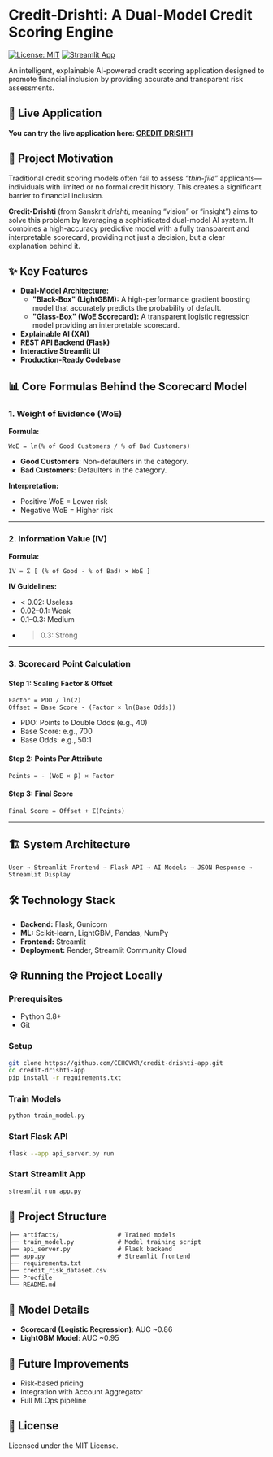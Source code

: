 # Credit-Drishti: A Dual-Model Credit Scoring Engine

[![License: MIT](https://img.shields.io/badge/License-MIT-yellow.svg)](https://opensource.org/licenses/MIT) [![Streamlit App](https://static.streamlit.io/badges/streamlit_badge_black_white.svg)](https://credit-drishti-app.streamlit.app/)

An intelligent, explainable AI-powered credit scoring application designed to promote financial inclusion by providing accurate and transparent risk assessments.

## 🚀 Live Application

**You can try the live application here: [CREDIT DRISHTI](https://credit-drishti-app.streamlit.app/)**

## 🎯 Project Motivation

Traditional credit scoring models often fail to assess *“thin-file”* applicants—individuals with limited or no formal credit history. This creates a significant barrier to financial inclusion.

**Credit-Drishti** (from Sanskrit *drishti*, meaning “vision” or “insight”) aims to solve this problem by leveraging a sophisticated dual-model AI system. It combines a high-accuracy predictive model with a fully transparent and interpretable scorecard, providing not just a decision, but a clear explanation behind it.

## ✨ Key Features

- **Dual-Model Architecture:**
  - **"Black-Box" (LightGBM):** A high-performance gradient boosting model that accurately predicts the probability of default.
  - **"Glass-Box" (WoE Scorecard):** A transparent logistic regression model providing an interpretable scorecard.
- **Explainable AI (XAI)**
- **REST API Backend (Flask)**
- **Interactive Streamlit UI**
- **Production-Ready Codebase**

## 📊 Core Formulas Behind the Scorecard Model

### 1. Weight of Evidence (WoE)

**Formula:**
```
WoE = ln(% of Good Customers / % of Bad Customers)
```

- **Good Customers**: Non-defaulters in the category.
- **Bad Customers**: Defaulters in the category.

**Interpretation:**
- Positive WoE = Lower risk
- Negative WoE = Higher risk

---

### 2. Information Value (IV)

**Formula:**
```
IV = Σ [ (% of Good - % of Bad) × WoE ]
```

**IV Guidelines:**
- < 0.02: Useless
- 0.02–0.1: Weak
- 0.1–0.3: Medium
- > 0.3: Strong

---

### 3. Scorecard Point Calculation

#### Step 1: Scaling Factor & Offset
```
Factor = PDO / ln(2)
Offset = Base Score - (Factor × ln(Base Odds))
```

- PDO: Points to Double Odds (e.g., 40)
- Base Score: e.g., 700
- Base Odds: e.g., 50:1

#### Step 2: Points Per Attribute
```
Points = - (WoE × β) × Factor
```

#### Step 3: Final Score
```
Final Score = Offset + Σ(Points)
```

---

## 🏗️ System Architecture

```
User → Streamlit Frontend → Flask API → AI Models → JSON Response → Streamlit Display
```

## 🛠️ Technology Stack

- **Backend:** Flask, Gunicorn
- **ML:** Scikit-learn, LightGBM, Pandas, NumPy
- **Frontend:** Streamlit
- **Deployment:** Render, Streamlit Community Cloud

## ⚙️ Running the Project Locally

### Prerequisites

- Python 3.8+
- Git

### Setup

```bash
git clone https://github.com/CEHCVKR/credit-drishti-app.git
cd credit-drishti-app
pip install -r requirements.txt
```

### Train Models

```bash
python train_model.py
```

### Start Flask API

```bash
flask --app api_server.py run
```

### Start Streamlit App

```bash
streamlit run app.py
```

## 📁 Project Structure

```
├── artifacts/                # Trained models
├── train_model.py            # Model training script
├── api_server.py             # Flask backend
├── app.py                    # Streamlit frontend
├── requirements.txt
├── credit_risk_dataset.csv
├── Procfile
└── README.md
```

## 🧠 Model Details

- **Scorecard (Logistic Regression)**: AUC ~0.86  
- **LightGBM Model**: AUC ~0.95

## 🔮 Future Improvements

- Risk-based pricing
- Integration with Account Aggregator
- Full MLOps pipeline

## 📜 License

Licensed under the MIT License.
